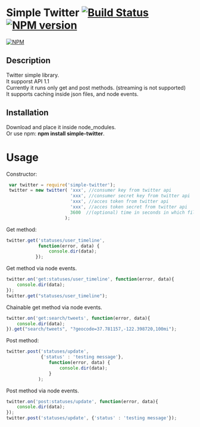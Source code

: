 # Simple Twitter [![Build Status](https://travis-ci.org/danielhusar/simple-twitter.png?branch=master)](https://travis-ci.org/danielhusar/simple-twitter) [![NPM version](https://badge.fury.io/js/simple-twitter.png)](http://badge.fury.io/js/simple-twitter)

[![NPM](https://nodei.co/npm/simple-twitter.png)](https://nodei.co/npm/simple-twitter/)

## Description

Twitter simple library.<br>
It supporst API 1.1<br>
Currently it runs only get and post methods. (streaming is not supported)<br>
It supports caching inside json files, and node events.

## Installation
Download and place it inside node_modules.<br>
Or use npm: <b>npm install simple-twitter</b>.

# Usage

Constructor:
```javascript
 var twitter = require('simple-twitter');
 twitter = new twitter( 'xxx', //consumer key from twitter api
						'xxx', //consumer secret key from twitter api
						'xxx', //acces token from twitter api
			 			'xxx', //acces token secret from twitter api
						3600  //(optional) time in seconds in which file should be cached (only for get requests), put false for no caching
		      		  );
```

Get method:
```javascript
twitter.get('statuses/user_timeline',
			function(error, data) {
				console.dir(data);
		   });
```
Get method via node events.
```javascript
twitter.on('get:statuses/user_timeline', function(error, data){
	console.dir(data);
});
twitter.get("statuses/user_timeline");
```

Chainable get method via node events.
```javascript
twitter.on('get:search/tweets', function(error, data){
	console.dir(data);
}).get("search/tweets", "?geocode=37.781157,-122.398720,100mi");
```

Post method:
```javascript
twitter.post('statuses/update',
			 {'status' : 'testing message'},
				function(error, data) {
					console.dir(data);
				}
			);
```
Post method via node events.
```javascript
twitter.on('post:statuses/update', function(error, data){
	console.dir(data);
});
twitter.post('statuses/update', {'status' : 'testing message'});
```

